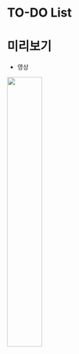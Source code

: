# TO-DO List

# 미리보기

- 영상

<img width="40%" src="./video/ToDo List - Chrome 2023-12-28 12-15-56.mp4"/>